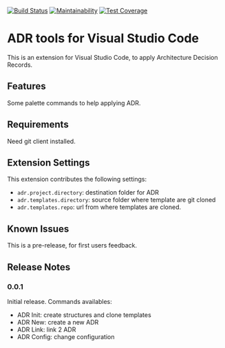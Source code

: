 [![Build Status](https://travis-ci.org/vincent-ledu/vscode-adr-tools-extension.svg?branch=master)](https://travis-ci.org/vincent-ledu/vscode-adr-tools-extension)
[![Maintainability](https://api.codeclimate.com/v1/badges/57f0818005519ef011ae/maintainability)](https://codeclimate.com/github/vincent-ledu/vscode-adr-tools-extension/maintainability)
[![Test Coverage](https://api.codeclimate.com/v1/badges/57f0818005519ef011ae/test_coverage)](https://codeclimate.com/github/vincent-ledu/vscode-adr-tools-extension/test_coverage)
# ADR tools for Visual Studio Code

This is an extension for Visual Studio Code, to apply Architecture Decision Records.

## Features

Some palette commands to help applying ADR.

## Requirements

Need git client installed.

## Extension Settings

This extension contributes the following settings:

* `adr.project.directory`: destination folder for ADR
* `adr.templates.directory`: source folder where template are git cloned
* `adr.templates.repo`: url from where templates are cloned.

## Known Issues

This is a pre-release, for first users feedback.

## Release Notes

### 0.0.1

Initial release.
Commands availables:
* ADR Init: create structures and clone templates
* ADR New: create a new ADR
* ADR Link: link 2 ADR
* ADR Config: change configuration
